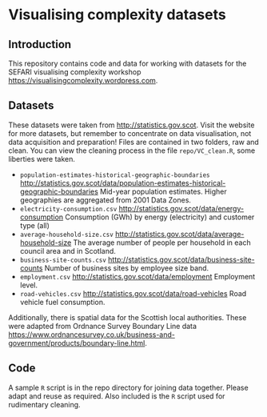 # Visualising complexity datasets


## Introduction

This repository contains code and data for working with datasets for the SEFARI visualising complexity workshop <https://visualisingcomplexity.wordpress.com>.


## Datasets

These datasets were taken from <http://statistics.gov.scot>.
Visit the website for more datasets, but remember to concentrate on data visualisation, not data acquisition and preparation!
Files are contained in two folders, raw and clean.
You can view the cleaning process in the file `repo/VC_clean.R`, some liberties were taken.


* `population-estimates-historical-geographic-boundaries`  <http://statistics.gov.scot/data/population-estimates-historical-geographic-boundaries> Mid-year population estimates. Higher geographies are aggregated from 2001 Data Zones.
* `electricity-consumption.csv` <http://statistics.gov.scot/data/energy-consumption> Consumption (GWh) by energy (electricity) and customer type (all)
* `average-household-size.csv` <http://statistics.gov.scot/data/average-household-size> The average number of people per household in each council area and in Scotland.
* `business-site-counts.csv` <http://statistics.gov.scot/data/business-site-counts> Number of business sites by employee size band.
* `employment.csv` <http://statistics.gov.scot/data/employment> Employment level.
* `road-vehicles.csv` <http://statistics.gov.scot/data/road-vehicles> Road vehicle fuel consumption.

Additionally, there is spatial data for the Scottish local authorities.
These were adapted from Ordnance Survey Boundary Line data <https://www.ordnancesurvey.co.uk/business-and-government/products/boundary-line.html>.


## Code

A sample `R` script is in the repo directory for joining data together.
Please adapt and reuse as required.
Also included is the `R` script used for rudimentary cleaning.
